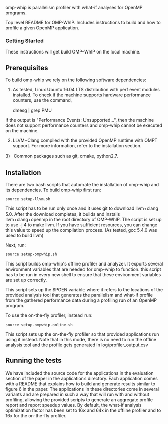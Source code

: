 omp-whip is parallelism profiler with what-if analyses for OpenMP programs. 

Top level README for OMP-WhIP. Includes instructions to build and how to profile
 a given OpenMP application. 

### Getting Started

These instructions will get build OMP-WhIP on the local machine.

## Prerequisites

To build omp-whip we rely on the following software dependencies:

1) As tested, Linux Ubuntu 16.04 LTS distribution with perf event modules installed. To check if the machine supports hardware performance counters, use the command,
	
	dmesg | grep PMU

If the output is "Performance Events: Unsupported...", then the machine does not support performance counters and omp-whip cannot be executed on the machine.

2) LLVM+Clang compiled with the provided OpenMP runtime with OMPT support. For more information, refer to the installation section.

3） Common packages such as git, cmake, python2.7.

## Installation

There are two bash scripts that automate the installation of omp-whip and its dependencies. To build omp-whip first run:

	source setup-llvm.sh

This script has to be run only once and it uses git to download llvm+clang 5.0. 
After the download completes, it builds and installs llvm+clang+openmp
in the root directory of OMP-WhIP. The script is set up to use -j 4 to make
llvm. If you have sufficient resources, you can change this value to speed up 
the compilation process. (As tested, gcc 5.4.0 was used to build llvm)

Next, run:

	source setup-ompwhip.sh

This script builds omp-whip's offline profiler and analyzer. It exports several
environment variables that are needed for omp-whip to function. this script has
to be run in every new shell to ensure that these environment variables are set
up correctly. 

This script sets up the $PGEN variable where it refers to the locations of
the provided analysis tool that generates the parallelism and what-if profile
from the gathered performance data during a profiling run of an OpenMP program.

To use the on-the-fly profiler, instead run:

	source setup-ompwhip-online.sh

This script sets up the on-the-fly profiler so that provided applications run using
it instead. Note that in this mode, there is no need to run the offline analysis 
tool and the profile gets generated in log/profiler_output.csv

## Running the tests

We have included the source code for the applications in the evaluation section
of the paper in the applications directory. Each application comes with 
a README that explains how to build and generate results similar to figure 6
in the paper. The applications in these directories come in several variants and
are prepared in such a way that will run with and without profiling, allowing 
the provided scripts to generate an aggregate profile report and report speedup values.
By default, the what-if analysis optimization factor has been set to 16x and 64x in 
the offline profiler and to 16x for the on-the-fly profiler.

